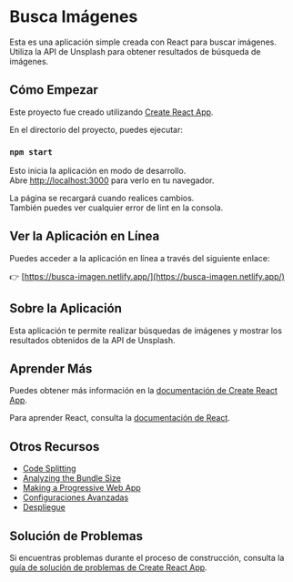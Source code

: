 # Busca Imágenes

Esta es una aplicación simple creada con React para buscar imágenes. Utiliza la API de Unsplash para obtener resultados de búsqueda de imágenes.

## Cómo Empezar

Este proyecto fue creado utilizando [Create React App](https://github.com/facebook/create-react-app).

En el directorio del proyecto, puedes ejecutar:

### `npm start`

Esto inicia la aplicación en modo de desarrollo.\
Abre [http://localhost:3000](http://localhost:3000) para verlo en tu navegador.

La página se recargará cuando realices cambios.\
También puedes ver cualquier error de lint en la consola.

## Ver la Aplicación en Línea

Puedes acceder a la aplicación en línea a través del siguiente enlace:

👉 [https://busca-imagen.netlify.app/](https://busca-imagen.netlify.app/)

## Sobre la Aplicación

Esta aplicación te permite realizar búsquedas de imágenes y mostrar los resultados obtenidos de la API de Unsplash.

## Aprender Más

Puedes obtener más información en la [documentación de Create React App](https://facebook.github.io/create-react-app/docs/getting-started).

Para aprender React, consulta la [documentación de React](https://reactjs.org/).

## Otros Recursos

- [Code Splitting](https://facebook.github.io/create-react-app/docs/code-splitting)
- [Analyzing the Bundle Size](https://facebook.github.io/create-react-app/docs/analyzing-the-bundle-size)
- [Making a Progressive Web App](https://facebook.github.io/create-react-app/docs/making-a-progressive-web-app)
- [Configuraciones Avanzadas](https://facebook.github.io/create-react-app/docs/advanced-configuration)
- [Despliegue](https://facebook.github.io/create-react-app/docs/deployment)

## Solución de Problemas

Si encuentras problemas durante el proceso de construcción, consulta la [guía de solución de problemas de Create React App](https://facebook.github.io/create-react-app/docs/troubleshooting#npm-run-build-fails-to-minify).


